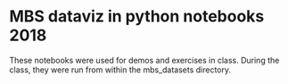 MBS dataviz in python notebooks 2018
====================================

These notebooks were used for demos and exercises in class.
During the class, they were run from within the mbs_datasets directory.
